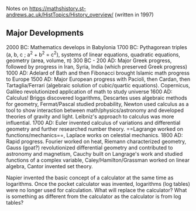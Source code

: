 Notes on https://mathshistory.st-andrews.ac.uk/HistTopics/History_overview/ (written in 1997)

## Major Developments
2000 BC: Mathematics develops in Babylonia
1700 BC: Pythagorean triples (a, b, c ; a<sup>2</sup> + b<sup>2</sup> = c<sup>2</sup>), systems of linear equations, quadratic equations, geometry (area, volume, π)
300 BC - 200 AD: Major Greek progress, followed by progress in Iran, Syria, India (which preserved Greek progress)
1000 AD: Adelard of Bath and then Fibonacci brought Islamic math progress to Europe
1500 AD: Major European progress with Pacioli, then Cardan, then Tartaglia/Ferrari (algebraic solution of cubic/quartic equations). Copernicus, Galileo revolutionized application of math to study universe
1600 AD: Calculus! Briggs discovered logarithms, Descartes uses algebraic methods for geometry, Fermat/Pascal studied probability, Newton used calculus as a tool to show interaction between math/physics/astronomy and developed theories of gravity and light. Leibniz's approach to calculus was more influential.
1700 AD: Euler invented calculus of variations and differential geometry and further researched number theory. ==Lagrange worked on functions/mechanics==, Laplace works on celestial mechanics.
1800 AD: Rapid progress. Fourier worked on heat, Riemann characterized geometry, Gauss (goat?) revolutionized differential geometry and contributed to astronomy and magnetism, Cauchy built on Langrage's work and studied functions of a complex variable,  Caley/Hamilton/Grassman worked on linear algebra, Cantor invented set theory.


Napier invented the basic concept of a calculator at the same time as logarithms. Once the pocket calculator was invented, logarithms (log tables) were no longer used for calculation. What will replace the calculator? What is something as different from the calculator as the calculator is from log tables?





